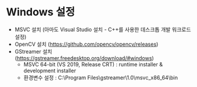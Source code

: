 # Windows 설정
- MSVC 설치 (아마도 Visual Studio 설치 - C++를 사용한 데스크톱 개발 워크로드 설정)
- OpenCV 설치 (https://github.com/opencv/opencv/releases)
- GStreamer 설치 (https://gstreamer.freedesktop.org/download/#windows)
    - MSVC 64-bit (VS 2019, Release CRT) : runtime installer & development installer
    - 환경변수 설정 : C:\Program Files\gstreamer\1.0\msvc_x86_64\bin